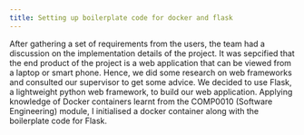 ```yaml
---
title: Setting up boilerplate code for docker and flask
---
```


After gathering a set of requirements from the users, the team had a discussion on the implementation details of the project. It was sepcified that the end product of the project is a web application that can be viewed from a laptop or smart phone. Hence, we did some research on web frameworks and consulted our supervisor to get some advice. We decided to use Flask, a lightweight python web framework, to build our web application. Applying knowledge of Docker containers learnt from the COMP0010 (Software Engineering) module, I initialised a docker container along with the boilerplate code for Flask. 